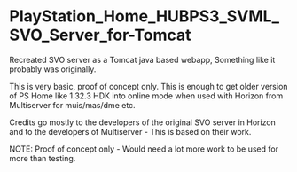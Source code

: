 # PlayStation_Home_HUBPS3_SVML_SVO_Server_for-Tomcat

Recreated SVO server as a Tomcat java based webapp, Something like it probably was originally. 

This is very basic, proof of concept only. This is enough to get older version of PS Home like 1.32.3 HDK into online mode when used with Horizon from Multiserver for muis/mas/dme etc. 

Credits go mostly to the developers of the original SVO server in Horizon and to the developers of Multiserver - This is based on their work. 

NOTE: Proof of concept only - Would need a lot more work to be used for more than testing. 
